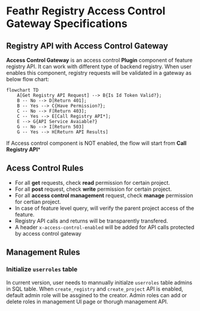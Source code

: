 # Feathr Registry Access Control Gateway Specifications

## Registry API with Access Control Gateway

**Access Control Gateway** is an access control **Plugin** component of feature registry API. It can work with different type of backend registry. When user enables this component, registry requests will be validated in a gateway as below flow chart:

```mermaid
flowchart TD
    A[Get Registry API Request] --> B{Is Id Token Valid?};
    B -- No --> D[Return 401];
    B -- Yes --> C{Have Permission?};
    C -- No --> F[Return 403];
    C -- Yes --> E[Call Registry API*];
    E --> G{API Service Avaiable?}
    G -- No --> I[Return 503]
    G -- Yes --> H[Return API Results]
```

If Access control component is NOT enabled, the flow will start from **Call Registry API***

## Acess Control Rules

- For all **get** requests, check **read** permission for certain project.
- For all **post** request, check **write** permission for certain project.
- For all **access control management** request, check **manage** permission for certian project.
- In case of feature level query, will verify the parent project access of the feature.
- Registry API calls and returns will be transparently transfered.
- A header `x-access-control-enabled` will be added for API calls protected by access control gateway

## Management Rules

### Initialize `userroles` table

In current version, user needs to mannually initialze `userroles` table admins in SQL table.
When `create_registry` and `create_project` API is enabled, default admin role will be assgined to the creator.
Admin roles can add or delete roles in management UI page or thorugh management API.
